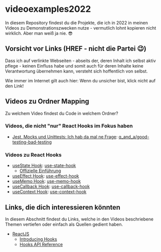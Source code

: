 # videoexamples2022
In diesem Repository findest du die Projekte, die ich in 2022 in meinen Videos zu Demonstrationszwecken nutze - vermutlich lohnt kopieren nicht wirklich. Aber man weiß ja nie. 😎

## Vorsicht vor Links (HREF - nicht die Partei 😉)
Dass ich auf verlinkte Webseiten - abseits der, deren Inhalt ich selbst aktiv pflege - keinen Einfluss habe und somit auch für deren Inhalte keine Verantwortung übernehmen kann, versteht sich hoffentlich von selbst.

Wie immer im Internet gilt auch hier: Wenn du unsicher bist, klick nicht auf den Link!

## Videos zu Ordner Mapping
Zu welchem Video findest du Code in welchem Ordner?

### Videos, die nicht "nur" React Hooks im Fokus haben 
- [Jest, Mocks und Unittests: Ich hab da mal ne Frage](https://youtu.be/umsmwcyapTI): [q_and_a/good-testing-bad-testing](./q_and_a/good-testing-bad-testing)

### Videos zu React Hooks
- [useState Hook](https://youtu.be/mSxaCMZEUjk): [use-state-hook](./use-state-hook)
  - [Offizielle Einführung](https://reactjs.org/docs/hooks-state.html)
- [useEffect Hook](https://youtu.be/VcbKmI5iyrk): [use-effect-hook](./use-effect-hook)
- [useMemo Hook](https://youtu.be/ROFPUKcLVZc): [use-memo-hook](./use-memo-hook)
- [useCallback Hook](https://youtu.be/MIkvidUae50): [use-callback-hook](./use-callback-hook)
- [useContext Hook](https://youtu.be/fUh45fO0mEw): [use-context-hook](./use-context-hook)

## Links, die dich interessieren könnten

In diesem Abschnitt findest du Links, welche in den Videos beschriebene Themen vertiefen oder einfach als Quellen gedient haben. 

- [ReactJS](https://reactjs.org/)
  - [Introducing Hooks](https://reactjs.org/docs/hooks-intro.html)
  - [Hooks API Reference](https://reactjs.org/docs/hooks-reference.html)
